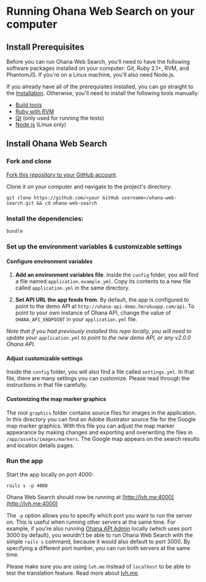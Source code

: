 # Running Ohana Web Search on your computer

## Install Prerequisites

Before you can run Ohana Web Search, you'll need to have the following software
packages installed on your computer: Git, Ruby 2.1+, RVM, and PhantomJS.
If you're on a Linux machine, you'll also need Node.js.

If you already have all of the prerequisites installed, you can go straight
to the [Installation](#install-ohana-web-search). Otherwise, you'll need to
install the following tools manually:

- [Build tools][build-tools]
- [Ruby with RVM][ruby]
- [Qt][qt] (only used for running the tests)
- [Node.js][node] (Linux only)

[build-tools]: https://github.com/codeforamerica/howto/blob/master/Build-Tools.md
[ruby]: https://github.com/codeforamerica/howto/blob/master/Ruby.md
[qt]: https://github.com/codeforamerica/ohana-web-search/wiki/Installing-Qt
[node]: https://github.com/codeforamerica/howto/blob/master/Node.js.md


## Install Ohana Web Search

### Fork and clone

[Fork this repository to your GitHub account][fork].

Clone it on your computer and navigate to the project's directory:

    git clone https://github.com/<your GitHub username>/ohana-web-search.git && cd ohana-web-search

[fork]: http://help.github.com/fork-a-repo/

### Install the dependencies:

    bundle

### Set up the environment variables & customizable settings

#### Configure environment variables
1. __Add an environment variables file__. Inside the `config` folder, you will find a file named `application.example.yml`.
Copy its contents to a new file called `application.yml` in the same directory.

2. __Set API URL the app feeds from__. By default, the app is configured to point to the demo API at
`http://ohana-api-demo.herokuapp.com/api`. To point to your own instance of
Ohana API, change the value of `OHANA_API_ENDPOINT` in your `application.yml` file.

  _Note that if you had previously installed this repo locally, you will need to update your `application.yml` to point to the new demo API, or any v2.0.0 Ohana API._

#### Adjust customizable settings
Inside the `config` folder, you will also find a file called `settings.yml`.
In that file, there are many settings you can customize. Please read through
the instructions in that file carefully.

#### Customizing the map marker graphics
The root `graphics` folder contains source files for images in the application. In this directory you can find an Adobe Illustrator source file for the Google map marker graphics. With this file you can adjust the map marker appearance by making changes and exporting and overwriting the files in `/app/assets/images/markers`. The Google map appears on the search results and location details pages.


### Run the app
Start the app locally on port 4000:

    rails s -p 4000

Ohana Web Search should now be running at [http://lvh.me:4000](http://lvh.me:4000)

The `-p` option allows you to specify which port you want to run the server on. This is useful when running other servers at the same time. For example, if you're also running [Ohana API Admin][admin] locally (which uses port 3000 by default), you wouldn't be able to run Ohana Web Search with the simple `rails s` command, because it would also default to port 3000. By specifying a different port number, you can run both servers at the same time.

Please make sure you are using `lvh.me` instead of `localhost` to be able to test the translation feature. Read more about [lvh.me](http://matthewhutchinson.net/2011/1/10/configuring-subdomains-in-development-with-lvhme).

[admin]: https://github.com/codeforamerica/ohana-api-admin
